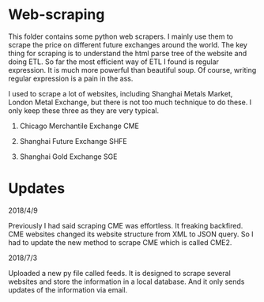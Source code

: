 # Web-scraping

This folder contains some python web scrapers. I mainly use them to scrape the price on different future exchanges around the world. The key thing for scraping is to understand the html parse tree of the website and doing ETL. So far the most efficient way of ETL I found is regular expression. It is much more powerful than beautiful soup. Of course, writing regular expression is a pain in the ass. 

I used to scrape a lot of websites, including Shanghai Metals Market, London Metal Exchange, but there is not too much technique to do these. I only keep these three as they are very typical.

1. Chicago Merchantile Exchange CME

2. Shanghai Future Exchange SHFE

3. Shanghai Gold Exchange SGE

# Updates

2018/4/9

Previously I had said scraping CME was effortless. It freaking backfired. CME websites changed its website structure from XML to JSON query. So I had to update the new method to scrape CME which is called CME2.

2018/7/3

Uploaded a new py file called feeds. It is designed to scrape several websites and store the information in a local database. And it only sends updates of the information via email.
